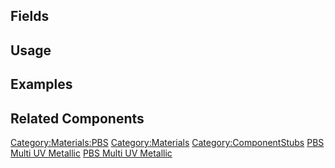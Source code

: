 <languages></languages> <translate>

## Fields

## Usage

## Examples

## Related Components

</translate>

[Category:Materials:PBS](Category:Materials:PBS "wikilink")
[Category:Materials](Category:Materials "wikilink")
[Category:ComponentStubs](Category:ComponentStubs "wikilink") [PBS Multi
UV Metallic](Category:Components{{#translation:}} "wikilink") [PBS Multi
UV
Metallic](Category:Components:Assets:Materials:PBS{{#translation:}} "wikilink")